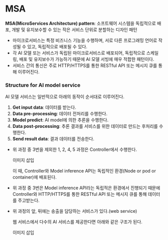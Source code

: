 # MSA

**MSA(MicroServices Architecture) pattern**: 소프트웨어 시스템을 독립적으로 배포, 개발 및 유지보수할 수 있는 작은 서비스 단위로 분할하는 디자인 패턴

- 마이크로서비스는 특정 비즈니스 기능을 수행하며, 서로 다른 프로그래밍 언어로 작성될 수 있고, 독립적으로 배포될 수 있다.
- 각 AI 모델 또는 서비스가 독립된 마이크로서비스로 배포되어, 독립적으로 스케일링, 배포 및 유지보수가 가능하기 때문에 AI 모델 서빙에 매우 적합한 패턴이다.
- 서비스 간의 통신은 주로 HTTP/HTTPS를 통한 RESTful API 또는 메시지 큐를 통해 이루어진다.



### Structure for AI model service

AI 모델 서비스는 일반적으로 아래의 동작이 순서대로 이루어진다.

1. **Get input data**: 데이터를 받는다.
2. **Data pre-processing**: 데이터 전처리를 수행한다.
3. **Model predict**: AI model에 의한 추론을 수행한다.
4. **Data post-processing**: 추론 결과를 서비스를 위한 데이터로 만드는 후처리를 수행한다.
5. **Send result data**: 결과 데이터를 전송한다.

- 위 과정 중 3번을 제외한 1, 2, 4, 5 과정은 Controller에서 수행한다.

  이미지 삽입

  이 때, Controller와 Model inference API는 독립적인 환경(Node or pod or container)에 배포된다.

- 위 과정 중 3번은 Model inference API라는 독립적은 환경에서 진행되기 때문에 Controller와 HTTP/HTTPS를 통한 RESTful API 또는 메시지 큐를 통해 데이터를 주고받는다.

- 위 과정의 앞, 뒤에는 송출을 담당하는 서비스가 있다.(web service)

  웹 서비스에서 다수의 AI 서비스를 제공한다면 아래와 같은 구조가 된다.

  이미지 삽입


